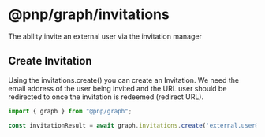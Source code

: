 # @pnp/graph/invitations

The ability invite an external user via the invitation manager

## Create Invitation

Using the invitations.create() you can create an Invitation.
We need the email address of the user being invited and the URL user should be redirected to once the invitation is redeemed (redirect URL).

```TypeScript
import { graph } from "@pnp/graph";

const invitationResult = await graph.invitations.create('external.user@emailadress.com', 'https://tenant.sharepoint.com/sites/redirecturi');

```
